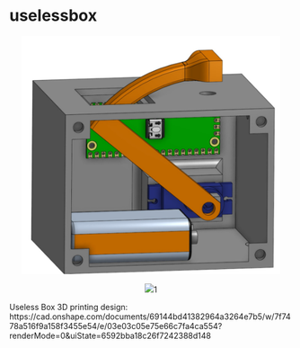 # uselessbox
<p align="center">
  <img width="460" src="/screenshots/Useless Box.jpg">
</p>
<p align="center">
  <img width="460" src="/screenshots/Useless Box.gif">1
</p>
Useless Box 3D printing design: https://cad.onshape.com/documents/69144bd41382964a3264e7b5/w/7f7478a516f9a158f3455e54/e/03e03c05e75e66c7fa4ca554?renderMode=0&uiState=6592bba18c26f7242388d148
